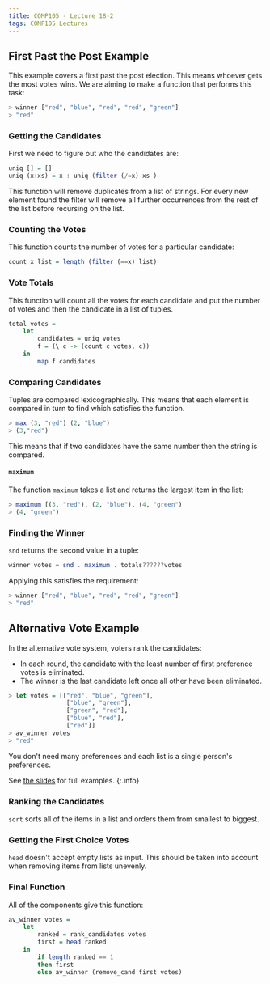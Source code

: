 ```yaml
---
title: COMP105 - Lecture 18-2
tags: COMP105 Lectures
---
```

## First Past the Post Example
This example covers a first past the post election. This means whoever gets the most votes wins. We are aiming to make a function that performs this task:

```haskell
> winner ["red", "blue", "red", "red", "green"]
> "red"
```

### Getting the Candidates
First we need to figure out who the candidates are:

```haskell
uniq [] = []
uniq (x:xs) = x : uniq (filter (/=x) xs )
```

This function will remove duplicates from a list of strings. For every new element found the filter will remove all further occurrences from the rest of the list before recursing on the list.

### Counting the Votes
This function counts the number of votes for a particular  candidate:

```haskell
count x list = length (filter (==x) list)
```

### Vote Totals
This function will count all the votes for each candidate and put the number of votes and then the candidate in a list of tuples.

```haskell
total votes = 
	let
		candidates = uniq votes
		f = (\ c -> (count c votes, c))
	in
		map f candidates
```

### Comparing Candidates
Tuples are compared lexicographically. This means that each element is compared in turn to find which satisfies the function.

```haskell
> max (3, "red") (2, "blue")
> (3,"red")
```

This means that if two candidates have the same number then the string is compared.

#### `maximum`
The function `maximum` takes a list and returns the largest item in the list:

```haskell
> maximum [(3, "red"), (2, "blue"), (4, "green")
> (4, "green")
```

### Finding the Winner
`snd` returns the second value in a tuple:

```haskell
winner votes = snd . maximum . totals??????votes
```

Applying this satisfies the requirement:

```haskell
> winner ["red", "blue", "red", "red", "green"]
> "red"
```

## Alternative Vote Example
In the alternative vote system, voters rank the candidates:

* In each round, the candidate with the least number of first preference votes is eliminated.
* The winner is the last candidate left once all other have been eliminated.

```haskell
> let votes = [["red", "blue", "green"],
				["blue", "green"],
				["green", "red"],
				["blue", "red"],
				["red"]]
> av_winner votes
> "red"
```

You don't need many preferences and each list is a single person's preferences.

See [the slides]({{site.baseurl}}/assets/COMP105/Lectures/2020-11-19-2.pdf) for full examples.
{:.info}

### Ranking the Candidates
`sort` sorts all of the items in a list and orders them from smallest to biggest.

### Getting the First Choice Votes
`head` doesn't accept empty lists as input. This should be taken into account when removing items from lists unevenly.

### Final Function
All of the components give this function:

```haskell
av_winner votes =
	let
		ranked = rank_candidates votes
		first = head ranked
	in
		if length ranked == 1
		then first
		else av_winner (remove_cand first votes)
```
